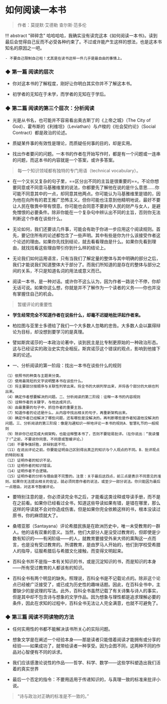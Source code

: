# 如何阅读一本书


> 作者：莫提默·艾德勒 查尔斯·范多伦


!!! abstract "碎碎念"
    哈哈哈哈，我确实没有读完这本《如何阅读一本书》。读到最后会觉得自己反而不必受各种约束了。不过或许能产生这样的想法，也是这本书知名的原因之一吧。

    - 不要自己限制自己啦！尤其是在读书这样一件几乎是最自由的事情上。

### ◆  第一篇 阅读的层次

- 你对这本书的了解程度，刚好让你明白其实你并不了解这本书。

- 初学者的无知在于未学，而学者的无知在于学后。


### ◆  第二篇 阅读的第三个层次：分析阅读

- 光是从书名，也可能并不容易看出奥古斯丁的《上帝之城》（The City of God）、霍布斯的《利维坦》（Leviathan）与卢梭的《社会契约论》（Social Contract）都是政治的论述。

- 质疑某件事的有效性是理论，而质疑任何事的目的，却是实用。

- 找出作者要问的问题。一本书的作者在开始写作时，都是有一个问题或一连串的问题，而这本书的内容就是一个答案，或许多答案。

> 每一个知识领域都有独特的专门用语（technical vocabulary）。

- 在一个又长又复杂的句子里，==区分出不同的主旨是很重要的==。不论你想要同意或不同意马基雅维里的说法，你都要先了解他在说的是什么意思......你可能不同意其中的一点，却同意其他两点。你可能认为马基雅维里是错的，因为他在向所有的君王推广恐怖主义。但你可能也注意到他精明地说，最好不要让人民在敬畏中带有恨意。你可能也会同意不要剥夺人民的财产与女人，是避免憎恨的必要条件。除非你能在一个复杂句中辨认出不同的主旨，否则你无法判断这个作者在谈些什么。

- 无论如何，我们还要谈几件事，可能会有助于你进一步应用这个阅读规则。首先，要记住所有的论述都包含了一些声明。其中有些是你为什么该接受作者这个论述的理由。如果你先找到结论，就去看看理由是什么。如果你先看到理由，就找找看这些理由带引你到什么样的结论上。

- 无论我们如何运用语言，只有当我们了解定量的整体与其中明确的部分之后，我们才能说我们知道整体大于部分了。而我们所知道的是存在的整体与部分之间的关系，不只是知道名词的用法或意义而已。

- 阅读一本书，是一种对话。或许你不这么认为，因为作者一路说个不停，你却无话可说。如果你这么想，你就是并不了解作为一个读者的义务——你也并没有掌握住自己的机会。

> 暂缓评论的重要性

- **学生经常完全不知道作者在说些什么，却毫不迟疑地批评起作者来。**

- 柏拉图与亚里士多德给了我们一个大多数人忽略的忠告。大多数人会以赢得辩论为目标，却没想到要学习的是真理。

- 譬如斯宾诺莎的一本政治论著中，谈到民主是比专制更原始的一种政治形态。这与已经证实的政治史实完全相反。斯宾诺莎这个错误的观点，影响到他接下来的论述。

- 一、分析阅读的第一阶段：找出一本书在谈些什么的规则


```
（1）依照书的种类与主题来分类。
（2）使用最简短的文字说明整本书在谈些什么。
（3）将主要部分按顺序与关联性列举出来。将全书的大纲列举出来，并将各个部分的大纲也列出来。
（4）确定作者想要解决的问题。二、分析阅读的第二阶段：诠释一本书的内容规则
（5）诠释作者的关键字，与他达成共识。
（6）由最重要的句子中，抓住作者的重要主旨。
（7）知道作者的论述是什么，从内容中找出相关的句子，再重新架构出来。
（8）确定作者已经解决了哪些问题，还有哪些是没解决的。再判断哪些是作者知道他没解决的问题。三、分析阅读的第三阶段：像是沟通知识一样地评论一本书的规则A．智慧礼节的一般规则
（9）除非你已经完成大纲架构，也能诠释整本书了，否则不要轻易批评。（在你说出：“我读懂了!”之前，不要说你同意、不同意或暂缓评论。）
（10）不要争强好胜，非辩到底不可。
（11）在说出评论之前，你要能证明自己区别得出真正的知识与个人观点的不同。B．批评观点的特别标准
（12）证明作者的知识不足。
（13）证明作者的知识错误。
（14）证明作者不合逻辑。
（15）证明作者的分析与理由是不完整的。注意：关于最后这四点，前三点是表示不同意见的准则，如果你无法提出相关的佐证，就必须同意作者的说法，或至少一部分说法。你只能因为最后一点理由，对这本书暂缓评论。
```

- 要特别注意的是，你必须读完全书之后，才能看这类诠释或导读手册，而不是在之前看。如果你已经看过全书，知道这些导读如果有错，是错在哪里，那么这样的导读就不会对你造成伤害。但是如果你完全依赖这样的书，根本没读过原书，你的麻烦就大了。

- 桑塔亚那（Santayana）评论希腊民族是在欧洲历史中，唯一未受教育的一群人。他的话有双重的意义。当然，他们大部分人是没受过教育的，但即使是少数有知识的——有闲阶级——的人，就教育要接受外来大师的熏陶这一点而言，也是没有受过教育的。所谓教育，是由罗马人开始的，他们到学校受希腊人的指导，征服希腊后与希腊文化接触，而变得文明起来。

- 百科全书并不是指一本有关知识的书，或是沉淀知识的书，而是知识的本身——所有受过教育的人都该有的知识。


- 百科全书有两个明显的缺失。照理说，百科全书是不记载论点的。除非这个论点已经被广泛接受了，或已成为历史性的趣味话题。因此，在百科全书中，主要缺少的是说理的写法。此外，百科全书虽然记载了有关诗集与诗人的事实，但是其中却不包含诗与想象的文学作品。因为想象与理性都是追求理解必要的条件，因此在求知的过程中，百科全书无法让人完全满意，也就不可避免了。


### ◆  第三篇 阅读不同读物的方法

- 任何实用性的书都不能解决该书所关心的实际问题。

- 想象文学是在阐述一个经验本身——那是读者只能借着阅读才能拥有或分享的经验——如果成功了，就带给读者一种享受。因为企图不同，这两种不同的作品对心智便有不同的诉求。

- 我们应该感激论说性的作品——哲学、科学、数学——这些学科塑造出我们活着的真实世界

- 最后一个否定的指令：不要用适用于传递知识的，与真理一致的标准来批评小说。


> “诗与政治对正确的标准是不一致的。”

